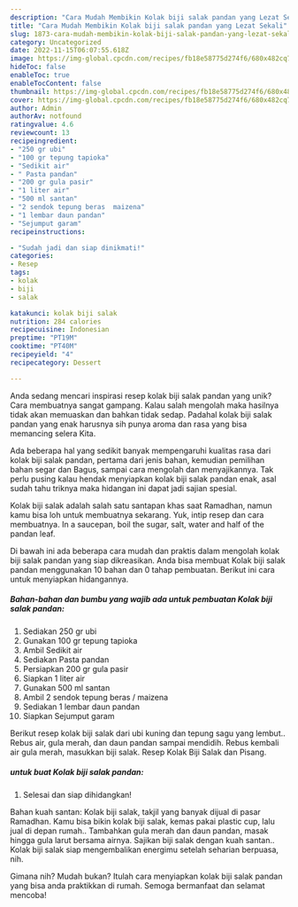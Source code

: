 ```yaml
---
description: "Cara Mudah Membikin Kolak biji salak pandan yang Lezat Sekali"
title: "Cara Mudah Membikin Kolak biji salak pandan yang Lezat Sekali"
slug: 1873-cara-mudah-membikin-kolak-biji-salak-pandan-yang-lezat-sekali
category: Uncategorized
date: 2022-11-15T06:07:55.618Z
image: https://img-global.cpcdn.com/recipes/fb18e58775d274f6/680x482cq70/kolak-biji-salak-pandan-foto-resep-utama.jpg
hideToc: false
enableToc: true
enableTocContent: false
thumbnail: https://img-global.cpcdn.com/recipes/fb18e58775d274f6/680x482cq70/kolak-biji-salak-pandan-foto-resep-utama.jpg
cover: https://img-global.cpcdn.com/recipes/fb18e58775d274f6/680x482cq70/kolak-biji-salak-pandan-foto-resep-utama.jpg
author: Admin
authorAv: notfound
ratingvalue: 4.6
reviewcount: 13
recipeingredient:
- "250 gr ubi"
- "100 gr tepung tapioka"
- "Sedikit air"
- " Pasta pandan"
- "200 gr gula pasir"
- "1 liter air"
- "500 ml santan"
- "2 sendok tepung beras  maizena"
- "1 lembar daun pandan"
- "Sejumput garam"
recipeinstructions:

- "Sudah jadi dan siap dinikmati!"
categories:
- Resep
tags:
- kolak
- biji
- salak

katakunci: kolak biji salak 
nutrition: 284 calories
recipecuisine: Indonesian
preptime: "PT19M"
cooktime: "PT40M"
recipeyield: "4"
recipecategory: Dessert

---
```





Anda sedang mencari inspirasi resep kolak biji salak pandan yang unik? Cara membuatnya sangat gampang. Kalau salah mengolah maka hasilnya tidak akan memuaskan dan bahkan tidak sedap. Padahal kolak biji salak pandan yang enak harusnya sih punya aroma dan rasa yang bisa memancing selera Kita.





Ada beberapa hal yang sedikit banyak mempengaruhi kualitas rasa dari kolak biji salak pandan, pertama dari jenis bahan, kemudian pemilihan bahan segar dan Bagus, sampai cara mengolah dan menyajikannya. Tak perlu pusing kalau hendak menyiapkan kolak biji salak pandan enak,      asal sudah tahu triknya maka hidangan ini dapat jadi sajian spesial.














Kolak biji salak adalah salah satu santapan khas saat Ramadhan, namun kamu bisa loh untuk membuatnya sekarang. Yuk, intip resep dan cara membuatnya. In a saucepan, boil the sugar, salt, water and half of the pandan leaf.






Di bawah ini ada beberapa cara mudah dan praktis dalam mengolah kolak biji salak pandan yang siap dikreasikan. Anda bisa membuat Kolak biji salak pandan menggunakan 10 bahan dan 0 tahap pembuatan. Berikut ini cara untuk menyiapkan hidangannya.

<!--inarticleads1-->

##### Bahan-bahan dan bumbu yang wajib ada untuk pembuatan Kolak biji salak pandan:

1. Sediakan 250 gr ubi
1. Gunakan 100 gr tepung tapioka
1. Ambil Sedikit air
1. Sediakan  Pasta pandan
1. Persiapkan 200 gr gula pasir
1. Siapkan 1 liter air
1. Gunakan 500 ml santan
1. Ambil 2 sendok tepung beras / maizena
1. Sediakan 1 lembar daun pandan
1. Siapkan Sejumput garam


Berikut resep kolak biji salak dari ubi kuning dan tepung sagu yang lembut.. Rebus air, gula merah, dan daun pandan sampai mendidih. Rebus kembali air gula merah, masukkan biji salak. Resep Kolak Biji Salak dan Pisang. 

<!--inarticleads2-->

#####  untuk buat Kolak biji salak pandan:


1. Selesai dan siap dihidangkan!

Bahan kuah santan: Kolak biji salak, takjil yang banyak dijual di pasar Ramadhan. Kamu bisa bikin kolak biji salak, kemas pakai plastic cup, lalu jual di depan rumah.. Tambahkan gula merah dan daun pandan, masak hingga gula larut bersama airnya. Sajikan biji salak dengan kuah santan.. Kolak biji salak siap mengembalikan energimu setelah seharian berpuasa, nih. 

Gimana nih? Mudah bukan? Itulah cara menyiapkan kolak biji salak pandan yang bisa anda praktikkan di rumah. Semoga bermanfaat dan selamat mencoba!
